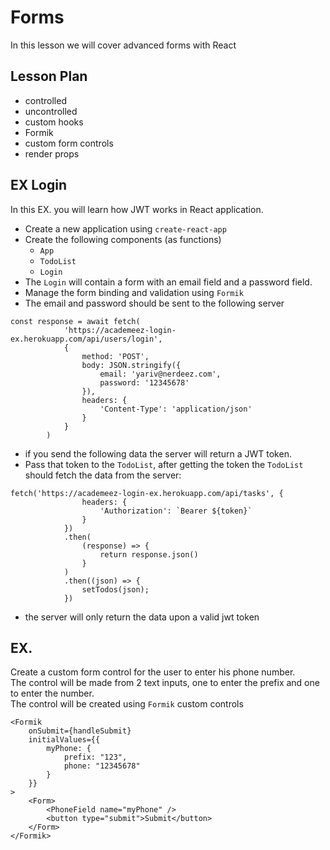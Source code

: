 # Forms

In this lesson we will cover advanced forms with React

## Lesson Plan

- controlled
- uncontrolled
- custom hooks
- Formik
- custom form controls
- render props

## EX Login

In this EX. you will learn how JWT works in React application.
- Create a new application using `create-react-app`
- Create the following components (as functions)
  - `App`
  - `TodoList`
  - `Login`
- The `Login` will contain a form with an email field and a password field.
- Manage the form binding and validation using `Formik`
- The email and password should be sent to the following server

```
const response = await fetch(
			'https://academeez-login-ex.herokuapp.com/api/users/login',
			{
				method: 'POST',
				body: JSON.stringify({
					email: 'yariv@nerdeez.com',
					password: '12345678'
				}),
				headers: {
					'Content-Type': 'application/json'
				}
			}
		)
```
- if you send the following data the server will return a JWT token.
- Pass that token to the `TodoList`, after getting the token the `TodoList` should fetch the data from the server:

```
fetch('https://academeez-login-ex.herokuapp.com/api/tasks', {
				headers: {
					'Authorization': `Bearer ${token}`
				}
			})
			.then(
				(response) => {
					return response.json()
				}
			)
			.then((json) => {
				setTodos(json);
			})
```
- the server will only return the data upon a valid jwt token





## EX.

Create a custom form control for the user to enter his phone number.  
The control will be made from 2 text inputs, one to enter the prefix and one to enter the number.  
The control will be created using `Formik` custom controls

```
<Formik
	onSubmit={handleSubmit}
	initialValues={{
		myPhone: {
			prefix: "123",
			phone: "12345678"
		}
	}}
>
	<Form>
		<PhoneField name="myPhone" />
		<button type="submit">Submit</button>
	</Form>
</Formik>
```